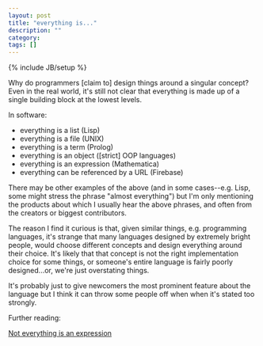 ```yaml
---
layout: post
title: "everything is..."
description: ""
category: 
tags: []
---
```

{% include JB/setup %}

Why do programmers [claim to] design things around a singular concept? Even in the real world, it's still not clear that everything is made up of a single building block at the lowest levels.

In software:

* everything is a list (Lisp)
* everything is a file (UNIX)
* everything is a term (Prolog)
* everything is an object ([strict] OOP languages)
* everything is an expression (Mathematica)
* everything can be referenced by a URL (Firebase)

There may be other examples of the above (and in some cases--e.g. Lisp, some might stress the phrase "almost everything") but I'm only mentioning the products about which I usually hear the above phrases, and often from the creators or biggest contributors.

The reason I find it curious is that, given similar things, e.g. programming languages, it's strange that many languages designed by extremely bright people, would choose different concepts and design everything around their choice. It's likely that that concept is not the right implementation choice for some things, or someone's entire language is fairly poorly designed...or, we're just overstating things.

It's probably just to give newcomers the most prominent feature about the language but I think it can throw some people off when when it's stated too strongly.

Further reading:

[Not everything is an expression](https://codewords.recurse.com/issues/two/not-everything-is-an-expression "Not everything is an expression")